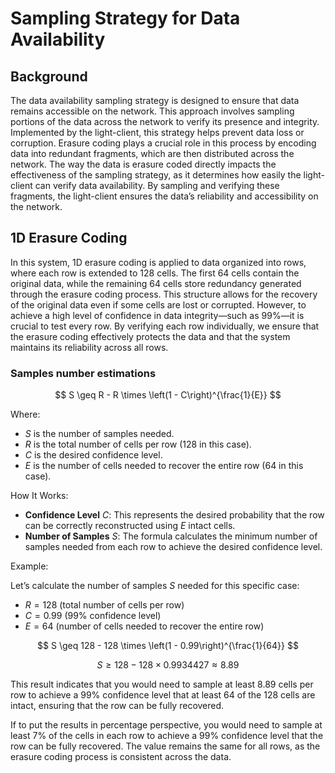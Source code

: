 # Sampling Strategy for Data Availability

## Background

The data availability sampling strategy is designed to ensure that data remains accessible on the network. This approach involves sampling portions of the data across the network to verify its presence and integrity. Implemented by the light-client, this strategy helps prevent data loss or corruption. Erasure coding plays a crucial role in this process by encoding data into redundant fragments, which are then distributed across the network. The way the data is erasure coded directly impacts the effectiveness of the sampling strategy, as it determines how easily the light-client can verify data availability. By sampling and verifying these fragments, the light-client ensures the data’s reliability and accessibility on the network.

## 1D Erasure Coding

In this system, 1D erasure coding is applied to data organized into rows, where each row is extended to 128 cells. The first 64 cells contain the original data, while the remaining 64 cells store redundancy generated through the erasure coding process. This structure allows for the recovery of the original data even if some cells are lost or corrupted. However, to achieve a high level of confidence in data integrity—such as 99%—it is crucial to test every row. By verifying each row individually, we ensure that the erasure coding effectively protects the data and that the system maintains its reliability across all rows.

### Samples number estimations

$$
S \geq R - R \times \left(1 - C\right)^{\frac{1}{E}}
$$

Where:

- $S$ is the number of samples needed.
- $R$ is the total number of cells per row (128 in this case).
- $C$ is the desired confidence level.
- $E$ is the number of cells needed to recover the entire row (64 in this case).

How It Works:

- **Confidence Level** $C$: This represents the desired probability that the row can be correctly reconstructed using $E$ intact cells.
- **Number of Samples** $S$: The formula calculates the minimum number of samples needed from each row to achieve the desired confidence level.

Example:

Let’s calculate the number of samples $S$ needed for this specific case:

- $R = 128$ (total number of cells per row)
- $C = 0.99$ (99% confidence level)
- $E = 64$ (number of cells needed to recover the entire row)

$$
S \geq 128 - 128 \times \left(1 - 0.99\right)^{\frac{1}{64}}
$$

$$
S \geq 128 - 128 \times 0.9934427 \approx 8.89
$$

This result indicates that you would need to sample at least 8.89 cells per row to achieve a 99% confidence level that at least 64 of the 128 cells are intact, ensuring that the row can be fully recovered.

If to put the results in percentage perspective, you would need to sample at least 7% of the cells in each row to achieve a 99% confidence level that the row can be fully recovered. The value remains the same for all rows, as the erasure coding process is consistent across the data.
